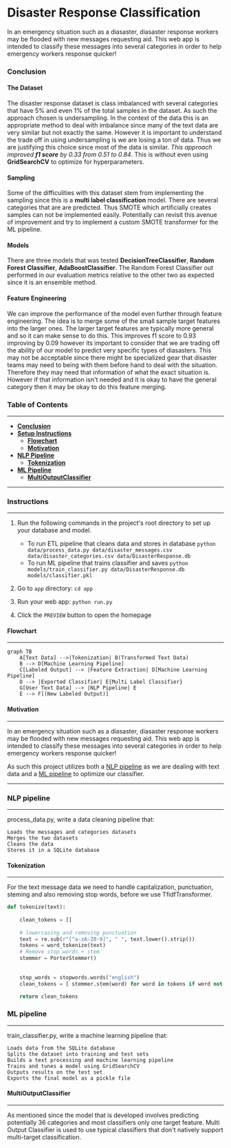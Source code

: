 # Disaster Response Classification
In an emergency situation such as a diasaster, diasaster response workers may be flooded with new messages requesting aid. This web app is intended to classify these messages into several categories in order to help emergency workers response quicker!

### Conclusion
#### The Dataset
The disaster response dataset is class imbalanced with several categories that have 5% and even 1% of the total samples in the dataset. As such the approach chosen is undersampling. In the context of the data this is an appropriate method to deal with imbalance since many of the text data are very similar but not exactly the same. However it is important to understand the trade off in using undersampling is we are losing a ton of data. Thus we are justifying this choice since most of the data is similar. _This approach improved **f1 score** by 0.33 from 0.51 to 0.84_. This is without even using **GridSearchCV** to optimize for hyperparameters.
#### Sampling
Some of the difficulities with this dataset stem from implementing the sampling since this is a **multi label classification** model. There are several categories that are are predicted. Thus SMOTE which artificially creates samples can not be implemented easily. Potentially can revisit this avenue of improvement and try to implement a custom SMOTE transformer for the ML pipeline.
#### Models
There are three models that was tested **DecisionTreeClassifier**, **Random Forest Classifier**, **AdaBoostClassifier**. The Random Forest Classifier out performed in our evaluation metrics relative to the other two as expected since it is an ensemble method. 

#### Feature Engineering
We can improve the performance of the model even further through feature engineering. The idea is to merge some of the small sample target features into the larger ones. The larger target features are typically more general and so it can make sense to do this. This improves f1 score to 0.93 improving by 0.09 however its important to consider that we are trading off the ability of our model to predict very specific types of diasasters. This may not be acceptable since there might be specialized gear that disaster teams may need to being with them before hand to deal with the situation. Therefore they may need that information of what the exact situation is. However if that information isn't needed and it is okay to have the general category then it may be okay to do this feature merging.

### Table of Contents
---
+ [**Conclusion**](#conclusion)
+ [**Setup Instructions**](#instructions)
    + [**Flowchart**](#flowchart)
    + [**Motivation**](#motivation)
+ [**NLP Pipeline**](#nlp-pipeline)
    + [**Tokenization**](#tokenization)
+ [**ML Pipeline**](#ML-pipeline)
    + [**MultiOutputClassifier**](#classifier)
---
### Instructions
___
1. Run the following commands in the project's root directory to set up your database and model.

    - To run ETL pipeline that cleans data and stores in database
        `python data/process_data.py data/disaster_messages.csv data/disaster_categories.csv data/DisasterResponse.db`
    - To run ML pipeline that trains classifier and saves
        `python models/train_classifier.py data/DisasterResponse.db models/classifier.pkl`

2. Go to `app` directory: `cd app`

3. Run your web app: `python run.py`

4. Click the `PREVIEW` button to open the homepage

#### Flowchart
---
```mermaid
graph TB
    A[Text Data] -->|Tokenization| B(Transformed Text Data)
    B --> D[Machine Learning Pipeline]
    C[Labeled Output] --> |Feature Extraction| D[Machine Learning Pipeline]
    D --> |Exported Classifier| E{Multi Label Classifier}
    G[User Text Data] --> |NLP Pipeline| E
    E --> F[(New Labeled Output)]
```
#### Motivation
---
In an emergency situation such as a diasaster, diasaster response workers may be flooded with new messages requesting aid. This web app is intended to classify these messages into several categories in order to help emergency workers response quicker!

As such this project utilizes both a [NLP pipeline](#nlp-pipeline) as we are dealing with text data and a [ML pipeline](#ml-pipeline) to optimize our classifier. 

---
### NLP pipeline
---
process_data.py, write a data cleaning pipeline that:

    Loads the messages and categories datasets
    Merges the two datasets
    Cleans the data
    Stores it in a SQLite database


#### Tokenization
---

For the text message data we need to handle capitalization, punctuation, steming and also removing stop words, before we use TfidfTransformer.

```python
def tokenize(text):
    
    clean_tokens = []
    
    # lowercasing and removing punctuation
    text = re.sub(r"[^a-zA-Z0-9]", " ", text.lower().strip())
    tokens = word_tokenize(text)
    # Remove stop words + stem
    stemmer = PorterStemmer()
    
    
    stop_words = stopwords.words("english")
    clean_tokens = [ stemmer.stem(word) for word in tokens if word not in stop_words]

    return clean_tokens
```
### ML pipeline
---
train_classifier.py, write a machine learning pipeline that:

    Loads data from the SQLite database
    Splits the dataset into training and test sets
    Builds a text processing and machine learning pipeline
    Trains and tunes a model using GridSearchCV
    Outputs results on the test set
    Exports the final model as a pickle file


#### MultiOutputClassifier
---

As mentioned since the model that is developed involves predicting potentially 36 categories and most classifiers only one target feature. Multi Output Classifier is used to use typical classifiers that don't natively support multi-target classification.
